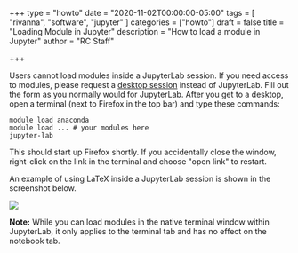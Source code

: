 +++
type = "howto"
date = "2020-11-02T00:00:00-05:00"
tags = [
  "rivanna", "software", "jupyter"
]
categories = ["howto"]
draft = false
title = "Loading Module in Jupyter"
description = "How to load a module in Jupyter"
author = "RC Staff"

+++

Users cannot load modules inside a JupyterLab session. If you need access to modules, please request a [desktop session](https://ood.hpc.virginia.edu/pun/sys/dashboard/batch_connect/sys/uva_desktop/session_contexts/new) instead of JupyterLab. Fill out the form as you normally would for JupyterLab. After you get to a desktop, open a terminal (next to Firefox in the top bar) and type these commands:

```
module load anaconda
module load ... # your modules here
jupyter-lab
```

This should start up Firefox shortly. If you accidentally close the window, right-click on the link in the terminal and choose "open link" to restart.

An example of using LaTeX inside a JupyterLab session is shown in the screenshot below.

<img src="/images/howtos/jupyter-latex.png">

**Note:** While you can load modules in the native terminal window within JupyterLab, it only applies to the terminal tab and has no effect on the notebook tab.
